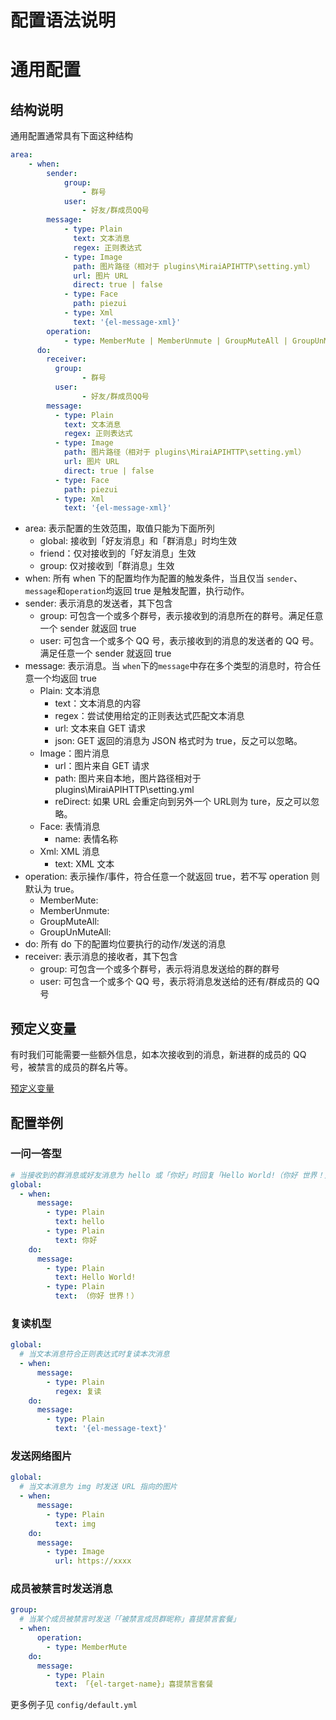 # 配置语法说明

# 通用配置

## 结构说明

通用配置通常具有下面这种结构

```yml
area:
    - when:
        sender: 
            group:
                - 群号
            user:
                - 好友/群成员QQ号
        message:
            - type: Plain
              text: 文本消息
              regex: 正则表达式
            - type: Image
              path: 图片路径（相对于 plugins\MiraiAPIHTTP\setting.yml）
              url: 图片 URL
              direct: true | false
            - type: Face
              path: piezui
            - type: Xml
              text: '{el-message-xml}'
        operation:
            - type: MemberMute | MemberUnmute | GroupMuteAll | GroupUnMuteAll
      do:
        receiver:
          group:
                - 群号
          user:
                - 好友/群成员QQ号
        message:
          - type: Plain
            text: 文本消息
            regex: 正则表达式
          - type: Image
            path: 图片路径（相对于 plugins\MiraiAPIHTTP\setting.yml）
            url: 图片 URL
            direct: true | false
          - type: Face
            path: piezui
          - type: Xml
            text: '{el-message-xml}'
```

+ area: 表示配置的生效范围，取值只能为下面所列 
    + global: 接收到「好友消息」和「群消息」时均生效
    + friend：仅对接收到的「好友消息」生效
    + group: 仅对接收到「群消息」生效
+ when: 所有 when 下的配置均作为配置的触发条件，当且仅当 `sender`、`message`和`operation`均返回 true 是触发配置，执行动作。
+ sender: 表示消息的发送者，其下包含
    + group: 可包含一个或多个群号，表示接收到的消息所在的群号。满足任意一个 sender 就返回 true
    + user: 可包含一个或多个 QQ 号，表示接收到的消息的发送者的 QQ 号。满足任意一个 sender 就返回 true
+ message: 表示消息。当 `when`下的`message`中存在多个类型的消息时，符合任意一个均返回 true
    + Plain: 文本消息
        + text：文本消息的内容
        + regex：尝试使用给定的正则表达式匹配文本消息
        + url: 文本来自 GET 请求
        + json: GET 返回的消息为 JSON 格式时为 true，反之可以忽略。
    + Image：图片消息
        + url：图片来自 GET 请求
        + path: 图片来自本地，图片路径相对于 plugins\MiraiAPIHTTP\setting.yml
        + reDirect: 如果 URL 会重定向到另外一个 URL则为 ture，反之可以忽略。
    + Face: 表情消息
        + name: 表情名称
    + Xml: XML 消息
        + text: XML 文本
+ operation: 表示操作/事件，符合任意一个就返回 true，若不写 operation 则默认为 true。
    + MemberMute:
    + MemberUnmute:
    + GroupMuteAll:
    + GroupUnMuteAll: 
+ do: 所有 do 下的配置均位要执行的动作/发送的消息
+ receiver: 表示消息的接收者，其下包含
    + group: 可包含一个或多个群号，表示将消息发送给的群的群号
    + user: 可包含一个或多个 QQ 号，表示将消息发送给的还有/群成员的 QQ 号

## 预定义变量

有时我们可能需要一些额外信息，如本次接收到的消息，新进群的成员的 QQ 号，被禁言的成员的群名片等。

[预定义变量](pre-def-var.md)

## 配置举例

### 一问一答型

```yml
# 当接收到的群消息或好友消息为 hello 或「你好」时回复「Hello World!（你好 世界！）」
global:
  - when:
      message:
        - type: Plain
          text: hello
        - type: Plain
          text: 你好
    do:
      message:
        - type: Plain
          text: Hello World!
        - type: Plain
          text: （你好 世界！）
```

### 复读机型

```yml
global:
  # 当文本消息符合正则表达式时复读本次消息
  - when:
      message:
        - type: Plain
          regex: 复读
    do:
      message:
        - type: Plain
          text: '{el-message-text}'
```

### 发送网络图片

```yml
global:
  # 当文本消息为 img 时发送 URL 指向的图片
  - when:
      message:
        - type: Plain
          text: img
    do:
      message:
        - type: Image
          url: https://xxxx
```

### 成员被禁言时发送消息

```yml
group:
  # 当某个成员被禁言时发送「「被禁言成员群昵称」喜提禁言套餐」
  - when:
      operation:
        - type: MemberMute
    do:
      message:
        - type: Plain
          text: 「{el-target-name}」喜提禁言套餐
```

更多例子见 `config/default.yml`
